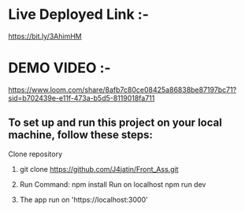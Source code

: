 # Live Deployed Link :-
https://bit.ly/3AhimHM


# DEMO VIDEO :-
 https://www.loom.com/share/8afb7c80ce08425a86838be87197bc71?sid=b702439e-e11f-473a-b5d5-8119018fa711 


## To set up and run this project on your local machine, follow these steps:


Clone repository

1. git clone https://github.com/J4jatin/Front_Ass.git

2. Run Command:
   npm install
   Run on localhost
   npm run dev
3. The app run on 'https://localhost:3000'

